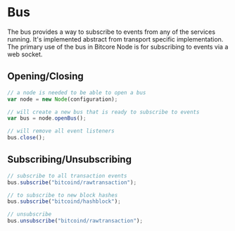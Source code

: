 # Bus

The bus provides a way to subscribe to events from any of the services running. It's implemented abstract from transport specific implementation. The primary use of the bus in Bitcore Node is for subscribing to events via a web socket.

## Opening/Closing

```javascript
// a node is needed to be able to open a bus
var node = new Node(configuration);

// will create a new bus that is ready to subscribe to events
var bus = node.openBus();

// will remove all event listeners
bus.close();
```

## Subscribing/Unsubscribing

```javascript
// subscribe to all transaction events
bus.subscribe("bitcoind/rawtransaction");

// to subscribe to new block hashes
bus.subscribe("bitcoind/hashblock");

// unsubscribe
bus.unsubscribe("bitcoind/rawtransaction");
```
